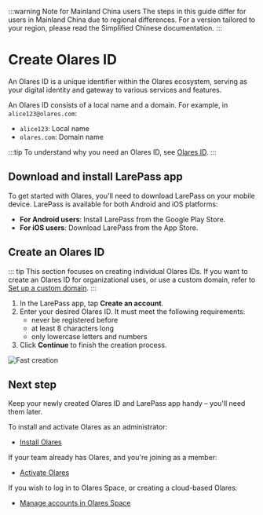 :::warning Note for Mainland China users
The steps in this guide differ for users in Mainland China due to regional differences. For a version tailored to your region, please read the Simplified Chinese documentation.
:::
# Create Olares ID

An Olares ID is a unique identifier within the Olares ecosystem, serving as your digital identity and gateway to various services and features.

An Olares ID consists of a local name and a domain. For example, in `alice123@olares.com`:
- `alice123`: Local name
- `olares.com`: Domain name

:::tip
To understand why you need an Olares ID, see [Olares ID](../concepts/olares-id.md).
:::
## Download and install LarePass app

To get started with Olares, you'll need to download LarePass on your mobile device. LarePass is available for both Android and iOS platforms:

* **For Android users**: Install LarePass from the Google Play Store.
* **For iOS users**: Download LarePass from the App Store.

## Create an Olares ID

::: tip
This section focuses on creating individual Olares IDs. If you want to create an Olares ID for organizational uses, or use a custom domain, refer to [Set up a custom domain](../space/host-domain.md).
:::

1. In the LarePass app, tap **Create an account**.
2. Enter your desired Olares ID. It must meet the following requirements:
   * never be registered before
   * at least 8 characters long
   * only lowercase letters and numbers
3. Click **Continue** to finish the creation process.

![Fast creation](/images/manual/get-started/create-olares-id.png)

## Next step

Keep your newly created Olares ID and LarePass app handy – you'll need them later.

To install and activate Olares as an administrator:
- [Install Olares](./install-olares)

If your team already has Olares, and you're joining as a member:
- [Activate Olares](./activate-olares)

If you wish to log in to Olares Space, or creating a cloud-based Olares:
- [Manage accounts in Olares Space](../space/manage-accounts) 